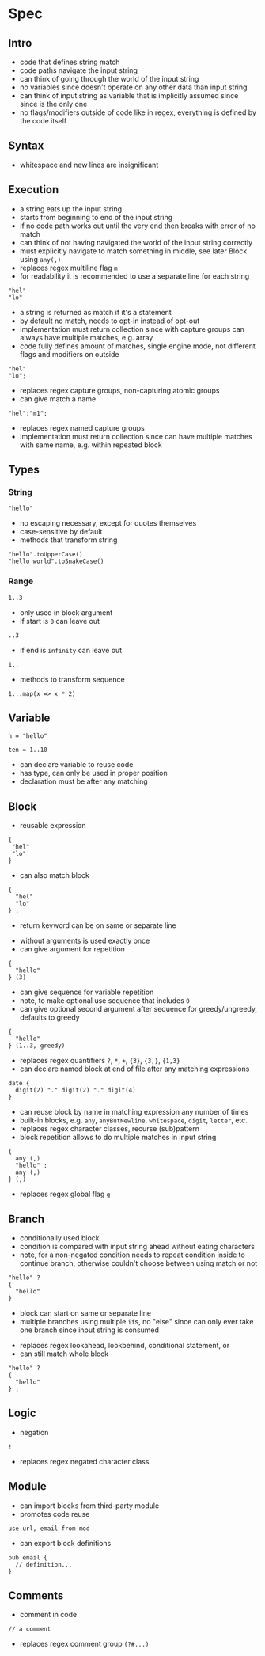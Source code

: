 # Spec



## Intro

- code that defines string match
- code paths navigate the input string
- can think of going through the world of the input string
- no variables since doesn't operate on any other data than input string
- can think of input string as variable that is implicitly assumed since since is the only one 
- no flags/modifiers outside of code like in regex, everything is defined by the code itself



## Syntax

- whitespace and new lines are insignificant



## Execution

- a string eats up the input string
- starts from beginning to end of the input string
- if no code path works out until the very end then breaks with error of no match
- can think of not having navigated the world of the input string correctly
- must explicitly navigate to match something in middle, see later Block using `any(,)`
- replaces regex multiline flag `m`
- for readability it is recommended to use a separate line for each string

```
"hel"
"lo"
```

- a string is returned as match if it's a statement
- by default no match, needs to opt-in instead of opt-out
- implementation must return collection since with capture groups can always have multiple matches, e.g. array
- code fully defines amount of matches, single engine mode, not different flags and modifiers on outside

```
"hel"
"lo";
```

- replaces regex capture groups, non-capturing atomic groups
- can give match a name

```
"hel":"m1";
```

- replaces regex named capture groups
- implementation must return collection since can have multiple matches with same name, e.g. within repeated block



## Types

### String

```
"hello"
```

- no escaping necessary, except for quotes themselves
- case-sensitive by default
- methods that transform string

```
"hello".toUpperCase()
"hello world".toSnakeCase()
```

<!-- todo: how to make case insensitive? All combinations of case... Special block?
- replaces regex case insensitive flag `i`, localised inline modifiers `(?i:...)` -->

### Range

```
1..3
```

- only used in block argument
- if start is `0` can leave out

```
..3
```

- if end is `infinity` can leave out

```
1..
```

- methods to transform sequence

```
1...map(x => x * 2)
```

<!-- todo: interfering dots... -->



## Variable

```
h = "hello"
```

```
ten = 1..10
```

- can declare variable to reuse code
- has type, can only be used in proper position
- declaration must be after any matching
<!-- todo: how to differentiate matching from definitions? -->



## Block

- reusable expression

```
{
 "hel"
 "lo"
}
```

- can also match block

```
{
  "hel"
  "lo"
} ;
```

- return keyword can be on same or separate line
<!-- todo: does this really cover all grouping functionality of regex? -->
- without arguments is used exactly once
- can give argument for repetition

```
{
  "hello"
} (3)
```

- can give sequence for variable repetition
- note, to make optional use sequence that includes `0`
- can give optional second argument after sequence for greedy/ungreedy, defaults to greedy

```
{
  "hello"
} (1..3, greedy)
```

- replaces regex quantifiers `?`, `*`, `+`, `{3}`, `{3,}`, `{1,3}` 
- can declare named block at end of file after any matching expressions

```
date {
  digit(2) "." digit(2) "." digit(4)
}
```

- can reuse block by name in matching expression any number of times
- built-in blocks, e.g. `any`, `anyButNewline`, `whitespace`, `digit`, `letter`, etc.
- replaces regex character classes, recurse (sub)pattern
- block repetition allows to do multiple matches in input string

```
{
  any (,)
  "hello" ;
  any (,)
} (,)
```

- replaces regex global flag `g`



## Branch

- conditionally used block
- condition is compared with input string ahead without eating characters
- note, for a non-negated condition needs to repeat condition inside to continue branch, otherwise couldn't choose between using match or not

```
"hello" ?
{
  "hello" 
}
```

- block can start on same or separate line
- multiple branches using multiple `if`s, no "else" since can only ever take one branch since input string is consumed
<!-- todo: compute branches lazily as they are checked? -->
- replaces regex lookahead, lookbehind, conditional statement, or
- can still match whole block

```
"hello" ?
{
  "hello"
} ;
```



## Logic

- negation

```
!
```

- replaces regex negated character class



## Module

- can import blocks from third-party module
- promotes code reuse

```
use url, email from mod
```

<!-- todo: where to specify the modules? most portable from simple URL? -->

- can export block definitions

```
pub email {
  // definition...
}
```



## Comments

- comment in code

```
// a comment
```

- replaces regex comment group `(?#...)`
